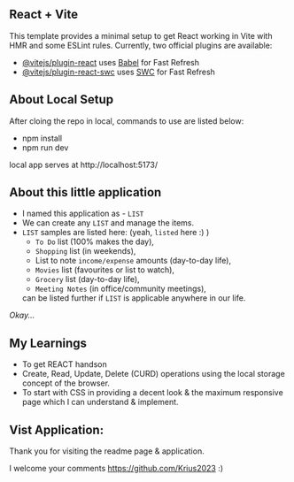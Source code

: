 ## React + Vite
This template provides a minimal setup to get React working in Vite with HMR and some ESLint rules.
Currently, two official plugins are available:
- [@vitejs/plugin-react](https://github.com/vitejs/vite-plugin-react/blob/main/packages/plugin-react/README.md) uses [Babel](https://babeljs.io/) for Fast Refresh
- [@vitejs/plugin-react-swc](https://github.com/vitejs/vite-plugin-react-swc) uses [SWC](https://swc.rs/) for Fast Refresh


## About Local Setup
After cloing the repo in local, commands to use are listed below:
- npm install
- npm run dev

local app serves at http://localhost:5173/

## About this little application
- I named this application as - `LIST`
- We can create any `LIST` and manage the items.
- `LIST` samples are listed here: (yeah, `listed` here :) )
  - `To Do` list (100% makes the day),
  - `Shopping` list (in weekends),
  - List to note `income/expense` amounts (day-to-day life),
  - `Movies` list (favourites or list to watch),
  - `Grocery` list (day-to-day life),
  - `Meeting Notes` (in office/community meetings),
  <!-- - `Ideas` for person project (I am using currently), -->
  can be listed further if `LIST` is applicable anywhere in our life.



*Okay...*

## My Learnings
- To get REACT handson
- Create, Read, Update, Delete (CURD) operations using the local storage concept of the browser.
- To start with CSS in providing a decent look & the maximum responsive page which I can understand & implement.

## Vist Application:

Thank you for visiting the readme page & application.

I welcome your comments https://github.com/Krius2023 :)